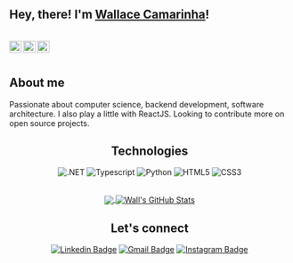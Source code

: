 ## Hey, there! I'm <a href="https://www.linkedin.com/in/wallace-camarinha/">Wallace Camarinha</a>!

<br/>

<div align="center">
<a href="https://www.linkedin.com/in/wallace-camarinha/">
  <img align="left" alt="Wall's Linkdein" width="22px" src="https://cdn.jsdelivr.net/npm/simple-icons@v3/icons/linkedin.svg"/>
</a> 
<a href="https://github.com/wallace-camarinha"> 
  <img align="left" alt="Wall's Github" width="22px" src="https://cdn.jsdelivr.net/npm/simple-icons@v3/icons/github.svg" />
</a> 
<a href="https://www.instagram.com/wallbsp/">
  <img align="left" alt="Wall's Instagram" width="22px" src="https://cdn.jsdelivr.net/npm/simple-icons@v3/icons/instagram.svg" />
</a> 
</div>

<br/>
<br/>

## About me
  Passionate about computer science, backend development, software architecture. I also play a little with ReactJS.
  Looking to contribute more on open source projects.

<div align="center">

## Technologies

![.NET](https://img.shields.io/badge/csharp-.net-green)
![Typescript](https://img.shields.io/badge/-Typescript-000000?style=flat&logo=typescript)
![Python](https://img.shields.io/badge/-Python-000000?style=flat&logo=python)
![HTML5](https://img.shields.io/badge/-HTML5-000000?style=flat&logo=html5)
![CSS3](https://img.shields.io/badge/-CSS-000000?style=flat&logo=css3)

</div>

<br>

<div align="center">
  <a href="https://github.com/wallace-camarinha">
    <img align="center" src="https://github-readme-stats.vercel.app/api/top-langs/?username=wallace-camarinha&theme=radical"/>
  </a>
  <a href="https://github.com/wallace-camarinha">
    <img align="center" src="https://github-readme-stats.vercel.app/api?username=wallace-camarinha&&show_icons=true&theme=radical&line_height=27&v=5" alt="Wall's GitHub Stats" />
  </a>
</div>

<div align="center">

##  Let's connect
[![Linkedin Badge](https://img.shields.io/badge/-Wall-blue?style=flat-square&logo=Linkedin&logoColor=white&link=https://www.linkedin.com/in/wallace-camarinha/)](https://www.linkedin.com/in/wallace-camarinha/) [![Gmail Badge](https://img.shields.io/badge/-wallace.camarinha@gmail.com-c14438?style=flat-square&logo=Gmail&logoColor=white&link=mailto:wallace.camarinha@gmail.com)](mailto:wallace.camarinha@gmail.com) [![Instagram Badge](https://img.shields.io/badge/-@Wall-e4405f?style=flat-square&labelColor=f94877&logo=instagram&logoColor=white&link=https://www.instagram.com/wallbsp/)](https://www.instagram.com/wallbsp/)

</div>
